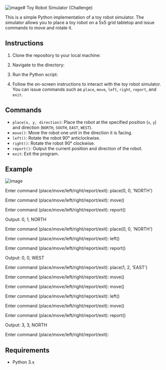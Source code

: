 ![image](https://github.com/venedickls/toyRobot_Challenge/assets/43608289/cff34a5e-4677-4e56-b7a0-fb3153f7f709)# Toy Robot Simulator (Challenge)

This is a simple Python implementation of a toy robot simulator. The simulator allows you to place a toy robot on a 5x5 grid tabletop and issue commands to move and rotate it.

## Instructions

1. Clone the repository to your local machine:


2. Navigate to the directory:


3. Run the Python script:


4. Follow the on-screen instructions to interact with the toy robot simulator. You can issue commands such as `place`, `move`, `left`, `right`, `report`, and `exit`.

## Commands

- `place(x, y, direction)`: Place the robot at the specified position (`x`, `y`) and direction (`NORTH`, `SOUTH`, `EAST`, `WEST`).
- `move()`: Move the robot one unit in the direction it is facing.
- `left()`: Rotate the robot 90° anticlockwise.
- `right()`: Rotate the robot 90° clockwise.
- `report()`: Output the current position and direction of the robot.
- `exit`: Exit the program.

## Example
![image](https://github.com/venedickls/toyRobot_Challenge/assets/43608289/3e68bac7-aea5-4095-9766-7b17f877639a)

Enter command (place/move/left/right/report/exit): place(0, 0, 'NORTH')

Enter command (place/move/left/right/report/exit): move()

Enter command (place/move/left/right/report/exit): report()

Output: 0, 1, NORTH

Enter command (place/move/left/right/report/exit): place(0, 0, 'NORTH')

Enter command (place/move/left/right/report/exit): left()

Enter command (place/move/left/right/report/exit): report()

Output: 0, 0, WEST

Enter command (place/move/left/right/report/exit): place(1, 2, 'EAST')

Enter command (place/move/left/right/report/exit): move()

Enter command (place/move/left/right/report/exit): move()

Enter command (place/move/left/right/report/exit): left()

Enter command (place/move/left/right/report/exit): move()

Enter command (place/move/left/right/report/exit): report()

Output: 3, 3, NORTH

Enter command (place/move/left/right/report/exit): 


## Requirements

- Python 3.x
